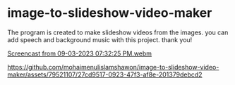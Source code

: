 # image-to-slideshow-video-maker
The program is created to make slideshow videos from the images. you can add speech and background music with this project. thank you!


[Screencast from 09-03-2023 07:32:25 PM.webm](https://github.com/mohaimenulislamshawon/image-to-slideshow-video-maker/assets/79521107/bc59aed3-bbe5-45e0-8f1f-3500b8011d11)


https://github.com/mohaimenulislamshawon/image-to-slideshow-video-maker/assets/79521107/27cd9517-0923-47f3-af8e-201379debcd2

